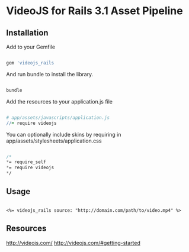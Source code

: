 # VideoJS for Rails 3.1 Asset Pipeline

## Installation

Add to your Gemfile

```ruby

gem 'videojs_rails

```

And run bundle to install the library.

```ruby

bundle

```

Add the resources to your application.js file

```coffeescript

# app/assets/javascripts/application.js
//= require videojs

```

You can optionally include skins by requiring in app/assets/stylesheets/application.css

```sass

/*
*= require_self
*= require videojs
*/

```

## Usage

```erb

<%= videojs_rails source: "http://domain.com/path/to/video.mp4" %>

```

## Resources
http://videojs.com/
http://videojs.com/#getting-started


